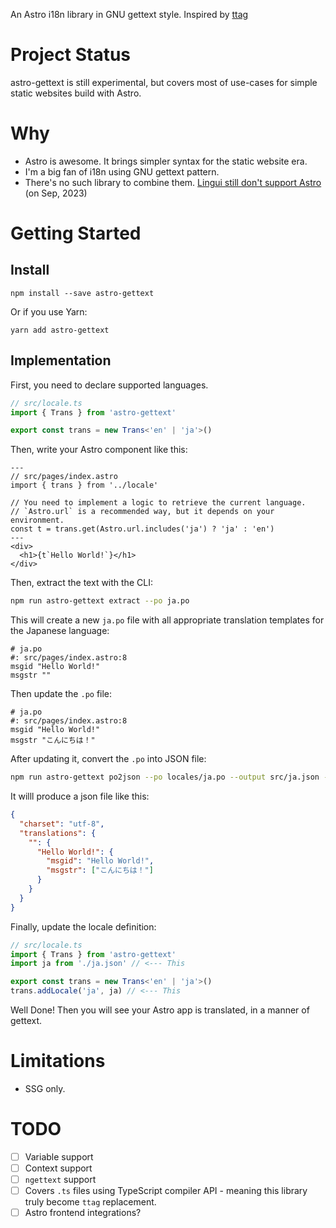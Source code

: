 An Astro i18n library in GNU gettext style. Inspired by [ttag](https://ttag.js.org/)

# Project Status

astro-gettext is still experimental, but covers most of use-cases for simple static websites build with Astro.

# Why

- Astro is awesome. It brings simpler syntax for the static website era.
- I'm a big fan of i18n using GNU gettext pattern.
- There's no such library to combine them. [Lingui still don't support Astro](https://github.com/lingui/js-lingui/issues/1640) (on Sep, 2023)

# Getting Started

## Install

```
npm install --save astro-gettext
```

Or if you use Yarn:

```
yarn add astro-gettext
```

## Implementation

First, you need to declare supported languages.

```ts
// src/locale.ts
import { Trans } from 'astro-gettext'

export const trans = new Trans<'en' | 'ja'>()
```

Then, write your Astro component like this:

```astro
---
// src/pages/index.astro
import { trans } from '../locale'

// You need to implement a logic to retrieve the current language.
// `Astro.url` is a recommended way, but it depends on your environment.
const t = trans.get(Astro.url.includes('ja') ? 'ja' : 'en')
---
<div>
  <h1>{t`Hello World!`}</h1>
</div>
```

Then, extract the text with the CLI:

```sh
npm run astro-gettext extract --po ja.po
```

This will create a new `ja.po` file with all appropriate translation templates for the Japanese language:

```po
# ja.po
#: src/pages/index.astro:8
msgid "Hello World!"
msgstr ""
```

Then update the `.po` file:

```po
# ja.po
#: src/pages/index.astro:8
msgid "Hello World!"
msgstr "こんにちは！"
```

After updating it, convert the `.po` into JSON file:

```sh
npm run astro-gettext po2json --po locales/ja.po --output src/ja.json --pretty
```

It willl produce a json file like this:

```json
{
  "charset": "utf-8",
  "translations": {
    "": {
      "Hello World!": {
        "msgid": "Hello World!",
        "msgstr": ["こんにちは！"]
      }
    }
  }
}
```

Finally, update the locale definition:

```ts
// src/locale.ts
import { Trans } from 'astro-gettext'
import ja from './ja.json' // <--- This

export const trans = new Trans<'en' | 'ja'>()
trans.addLocale('ja', ja) // <--- This
```

Well Done! Then you will see your Astro app is translated, in a manner of gettext.

# Limitations

- SSG only.

# TODO

- [ ] Variable support
- [ ] Context support
- [ ] `ngettext` support
- [ ] Covers `.ts` files using TypeScript compiler API - meaning this library truly become `ttag` replacement.
- [ ] Astro frontend integrations?
